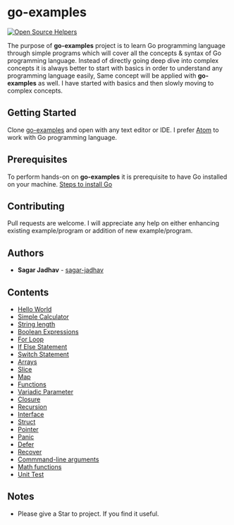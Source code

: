 # go-examples

[![Open Source Helpers](https://www.codetriage.com/sagar-jadhav/go-examples/badges/users.svg)](https://www.codetriage.com/sagar-jadhav/go-examples)

The purpose of **go-examples** project is to learn Go programming language through simple programs which will  cover all the concepts & syntax of Go programming language. Instead of directly going deep dive into complex concepts it is always better to start with basics in order to understand any programming language easily, Same concept will be applied with **go-examples** as well. I have started with basics and then slowly moving to complex concepts.  

## Getting Started
Clone [go-examples](git@github.com:sagar-jadhav/go-examples.git) and open with any text editor or IDE. I prefer [Atom](https://atom.io/) to work with Go programming language.

## Prerequisites

To perform hands-on on **go-examples** it is prerequisite to have Go installed on your machine.
[Steps to install Go](https://golang.org/doc/install?download)

## Contributing

Pull requests are welcome. I will appreciate any help on either enhancing existing example/program or addition of new example/program.

## Authors

* **Sagar Jadhav** - [sagar-jadhav](https://github.com/sagar-jadhav)

## Contents

* [Hello World](https://github.com/sagar-jadhav/go-examples/blob/master/src/hello-world.go)
* [Simple Calculator](https://github.com/sagar-jadhav/go-examples/blob/master/src/simple-calculator.go)
* [String length](https://github.com/sagar-jadhav/go-examples/blob/master/src/string-length.go)
* [Boolean Expressions](https://github.com/sagar-jadhav/go-examples/blob/master/src/boolean-expressions.go)
* [For Loop](https://github.com/sagar-jadhav/go-examples/blob/master/src/for-loop.go)
* [If Else Statement](https://github.com/sagar-jadhav/go-examples/blob/master/src/if-elseif-else.go)
* [Switch Statement](https://github.com/sagar-jadhav/go-examples/blob/master/src/switch.go)
* [Arrays](https://github.com/sagar-jadhav/go-examples/blob/master/src/arrays.go)
* [Slice](https://github.com/sagar-jadhav/go-examples/blob/master/src/slice.go)
* [Map](https://github.com/sagar-jadhav/go-examples/blob/master/src/map.go)
* [Functions](https://github.com/sagar-jadhav/go-examples/blob/master/src/function.go)
* [Variadic Parameter](https://github.com/sagar-jadhav/go-examples/blob/master/src/variadic.go)
* [Closure](https://github.com/sagar-jadhav/go-examples/blob/master/src/closure.go)
* [Recursion](https://github.com/sagar-jadhav/go-examples/blob/master/src/recursion.go)
* [Interface](https://github.com/sagar-jadhav/go-examples/blob/master/src/interfaces.go)
* [Struct](https://github.com/sagar-jadhav/go-examples/blob/master/src/struct.go)
* [Pointer](https://github.com/sagar-jadhav/go-examples/blob/master/src/pointer.go)
* [Panic](https://github.com/sagar-jadhav/go-examples/blob/master/src/panic-defer-recover/panic.go)
* [Defer](https://github.com/sagar-jadhav/go-examples/blob/master/src/panic-defer-recover/defer.go)
* [Recover](https://github.com/sagar-jadhav/go-examples/blob/master/src/panic-defer-recover/recover.go)
* [Commmand-line arguments](https://github.com/sagar-jadhav/go-examples/blob/master/src/cmd-arguments.go)
* [Math functions](https://github.com/sagar-jadhav/go-examples/tree/master/src/test/power.go)
* [Unit Test](https://github.com/sagar-jadhav/go-examples/tree/master/src/test/power_test.go)

## Notes
- Please give a Star to project. If you find it useful.
